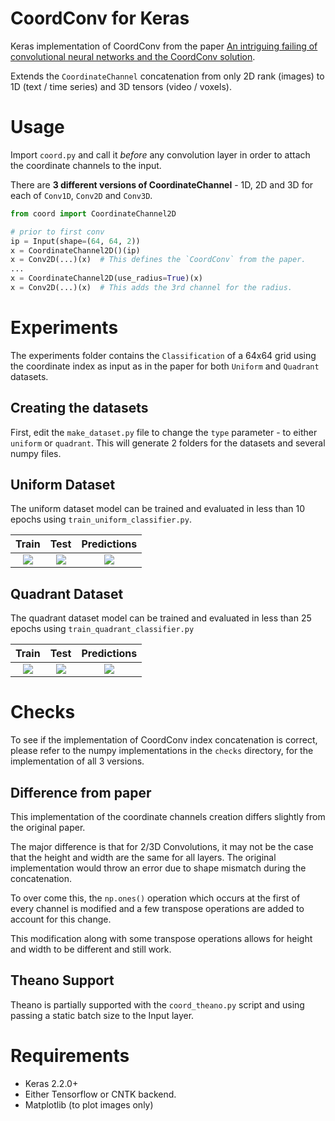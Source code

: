 # CoordConv for Keras
Keras implementation of CoordConv from the paper [An intriguing failing of convolutional neural networks and the CoordConv solution](https://arxiv.org/abs/1807.03247).

Extends the `CoordinateChannel` concatenation from only 2D rank (images) to 1D (text / time series) and 3D tensors (video / voxels).

# Usage

Import `coord.py` and call it *before* any convolution layer in order to attach the coordinate channels to the input.

There are **3 different versions of CoordinateChannel** - 1D, 2D and 3D for each of `Conv1D`, `Conv2D` and `Conv3D`. 

```python
from coord import CoordinateChannel2D

# prior to first conv
ip = Input(shape=(64, 64, 2))
x = CoordinateChannel2D()(ip)
x = Conv2D(...)(x)  # This defines the `CoordConv` from the paper.
...
x = CoordinateChannel2D(use_radius=True)(x)
x = Conv2D(...)(x)  # This adds the 3rd channel for the radius.
```

# Experiments

The experiments folder contains the `Classification` of a 64x64 grid using the coordinate index as input as in the paper for both `Uniform` and `Quadrant` datasets.

## Creating the datasets
First, edit the `make_dataset.py` file to change the `type` parameter - to either `uniform` or `quadrant`. This will generate 2 folders for the datasets and several numpy files.

## Uniform Dataset
The uniform dataset model can be trained and evaluated in less than 10 epochs using `train_uniform_classifier.py`.

|Train | Test  |  Predictions  |
|:---: | :---: | :-----------: |
|<img src="https://github.com/titu1994/keras-coordconv/blob/master/images/uniform-train.png?raw=true" > | <img src="https://github.com/titu1994/keras-coordconv/blob/master/images/uniform-test.png?raw=true" > | <img src="https://github.com/titu1994/keras-coordconv/blob/master/images/uniform-preds.png?raw=true" > |

## Quadrant Dataset
The quadrant dataset model can be trained and evaluated in less than 25 epochs using `train_quadrant_classifier.py`

|Train | Test  |  Predictions  |
|:---: | :---: | :-----------: |
|<img src="https://github.com/titu1994/keras-coordconv/blob/master/images/quadrant-train.png?raw=true" > | <img src="https://github.com/titu1994/keras-coordconv/blob/master/images/quadrant-test.png?raw=true" > | <img src="https://github.com/titu1994/keras-coordconv/blob/master/images/quadrant-preds.png?raw=true" > |

# Checks

To see if the implementation of CoordConv index concatenation is correct, please refer to the numpy implementations in
the `checks` directory, for the implementation of all 3 versions.

## **Difference from paper**
This implementation of the coordinate channels creation differs slightly from the original paper.

The major difference is that for 2/3D Convolutions, it may not be the case that the height and width are the same
for all layers. The original implementation would throw an error due to shape mismatch during the concatenation.

To over come this, the `np.ones()` operation which occurs at the first of every channel is modified and a few
transpose operations are added to account for this change.

This modification along with some transpose operations allows for height and width to be different and still work.

## Theano Support

Theano is partially supported with the `coord_theano.py` script and using passing a static batch size to the Input layer.

# Requirements

- Keras 2.2.0+
- Either Tensorflow or CNTK backend.
- Matplotlib (to plot images only)
